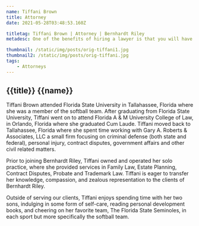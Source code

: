 ```yaml
---
name: Tiffani Brown
title: Attorney
date: 2021-05-28T03:48:53.160Z

titletag: Tiffani Brown | Attorney | Bernhardt Riley
metadesc: One of the benefits of hiring a lawyer is that you will have an expert on your side who knows how to navigate legal proceedings.

thumbnail: /static/img/posts/orig-tiffani1.jpg
thumbnail2: /static/img/posts/orig-tiffani.jpg
tags:
    - Attorneys
---
```


<div class="text-lg max-w-prose mx-auto">
  <h2 class="pt-12">
    <span class="block text-base text-center text-br-300 font-semibold tracking-wide uppercase">{{title}}</span>
    <span class="mt-2 block text-3xl text-center leading-8 font-extrabold tracking-tight text-br-900 sm:text-4xl">{{name}}</span>
  </h2>


<div class="mt-6 prose prose-blue prose-lg text-gray-500 mx-auto mb-6">  
  <p>Tiffani Brown attended Florida State University in Tallahassee, Florida where she was a member
of the softball team. After graduating from Florida State University, Tiffani went on to attend
Florida A &amp; M University College of Law, in Orlando, Florida where she graduated Cum Laude.
Tiffani moved back to Tallahassee, Florida where she spent time working with Gary A. Roberts
&amp; Associates, LLC a small firm focusing on criminal defense (both state and federal), personal
injury, contract disputes, government affairs and other civil related matters.
</p>
  <p>Prior to joining Bernhardt Riley, Tiffani owned and operated her solo practice, where she
provided services in Family Law, Estate Planning, Contract Disputes, Probate and Trademark
Law. Tiffani is eager to transfer her knowledge, compassion, and zealous representation to the
clients of Bernhardt Riley.</p>

  <p>Outside of serving our clients, Tiffani enjoys spending time with her two sons, indulging in some
form of self-care, reading personal development books, and cheering on her favorite team, The
Florida State Seminoles, in each sport but more specifically the softball team.</p>
  
</div>

</div>
